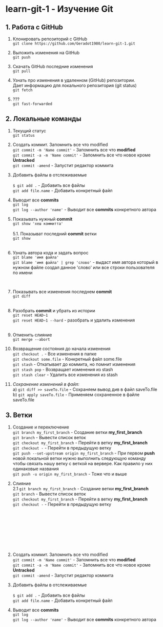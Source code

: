 # learn-git-1 - Изучение Git

## 1. Работа с GitHub 

1. Клонировать репозиторий с GitHub <br>
```git clone https://github.com/Geradot1980/learn-git-1.git ```

2. Выложить изменения на GitHub <br>
```git push```

3. Скачать  GitHub последние изменения <br>
```git pull```

4. Узнать про изменения в удаленном (GitHub) репозитории. <br>
Дает информацию для локального репозитория (git status) <br>
```git fetch```

5. ??? <br>
```git fast-forwarded```


## 2. Локальные команды

1. Текущий статус <br>
```git status```

2. Создать коммит. Запомнить все что modified <br>
```git commit -m 'Name commit'``` - Запомнить все что <b>modified</b> <br>
```git commit -a -m 'Name commit'``` - Запомнить все что новое кроме <b>Untracked</b><br>
```git commit -amend``` - Запустит редактор коммита

3. Добавить файлы в отслеживаемые <br><br>
```$ git add .``` - Добавить все файлы <br> 
```git add file.name``` - Добавить конкретный файл <br>

4. Выводит все <b>commits</b> <br>
```git log```<br>
```git log --author 'name'``` - Выводит все <b>commits</b> конкретного автора <br>

5. Показывать нужный <b>commit</b> <br>
```git show 'хеш коммитта'```<br><br>
	5.1. Показыват последний <b>commit</b> ветки <br>
```git show ``` <br><br>

6. Узнать автора кода и задать вопрос <br>
```git blame 'имя файла'```<br>
```git blame 'имя файла' | grep 'слово'``` - выдаст имя автора который в нужном файле создал данное 'слово' или все строки пользователя по имени  <br>
<br>

7. Показывать все изменения последнем <b>commit</b>  <br>
```git diff```<br><br>

8. Разобрать <b>commit</b> и убрать из истории  <br>
```git reset HEAD~1```<br>
```git reset HEAD~1 --hard``` - разобрать и удалить изменения<br><br>

9. Отменить слияние  <br>
```git merge --abort```<br>

10. Возвращение состояния до начала изменения  <br>
```git checkout .``` - Все изменения в папке<br>
```git checkout some.file``` - Конкретный файл some.file<br>
```git stash``` - Откатывает до коммита, но помнит изменения<br>
```git stash pop``` - Возвращает изменения из stash<br>
```git stash clear``` - Удалить все изменения из stash<br>
11. <i>Сохранение изменений в файл:</i><br>
 a) ```git diff >> saveTo.file``` - Сохраняем вывод див в файл saveTo.file<br>
 b) ```git apply saveTo.file``` - Применяем сохраненное в файле saveTo.file <br>

## 3. Ветки
1. Создание и переключение <br>
```git branch my_first_branch``` - Создание ветки <b>my_first_branch</b><br>
```git branch``` - Вывести список веток<br>
```git checkout my_first_branch``` - Перейти в ветку <b>my_first_branch</b><br>
```git checkout -``` - Перейти в предыдущую ветку<br>
```git push --set-upstream origin my_first_branch``` - При первом <b>push</b> новой локальной ветки нужно выполнить следующую команду чтобы связать нашу ветку с веткой на вервере. Как правило у них одинаковые названия <br>
```git push -u origin my_first_branch``` - Тоже что и выше <br>

2. Слияние <br>
2.1 ```git branch my_first_branch``` - Создание ветки <b>my_first_branch</b><br>
```git branch``` - Вывести список веток<br>
```git checkout my_first_branch``` - Перейти в ветку <b>my_first_branch</b><br>
```git checkout -``` - Перейти в предыдущую ветку<br>












<br><br><br><br><br><br><br>


2. Создать коммит. Запомнить все что modified <br>
```git commit -m 'Name commit'``` - Запомнить все что <b>modified</b> <br>
```git commit -a -m 'Name commit'``` - Запомнить все что новое кроме <b>Untracked</b><br>
```git commit -amend``` - Запустит редактор коммита

3. Добавить файлы в отслеживаемые <br><br>
```$ git add .``` - Добавить все файлы <br> 
```git add file.name``` - Добавить конкретный файл <br>

4. Выводит все <b>commits</b> <br>
```git log```<br>
```git log --author 'name'``` - Выводит все <b>commits</b> конкретного автора <br>
